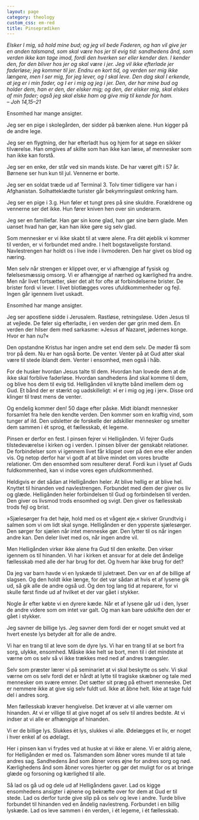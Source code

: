 ```yaml
---
layout: page
category: theology
custom_css: em-red
title: Pinseprædiken
---
```


*Elsker I mig, så hold mine bud; og jeg vil bede Faderen, og han vil give jer en anden talsmand, som skal være hos jer til evig tid: sandhedens ånd, som verden ikke kan tage imod, fordi den hverken ser eller kender den. I kender den, for den bliver hos jer og skal være i jer. Jeg vil ikke efterlade jer faderløse; jeg kommer til jer. Endnu en kort tid, og verden ser mig ikke længere, men I ser mig, for jeg lever, og I skal leve. Den dag skal I erkende, at jeg er i min fader, og I er i mig og jeg i jer. Den, der har mine bud og holder dem, han er den, der elsker mig; og den, der elsker mig, skal elskes af min fader; også jeg skal elske ham og give mig til kende for ham.   
– Joh 14,15–21*

Ensomhed har mange ansigter.

Jeg ser en pige i skolegården, der sidder på bænken alene. Hun kigger på de andre lege.

Jeg ser en flygtning, der har efterladt hus og hjem for at søge en sikker tilværelse. Han omgives af skilte som han ikke kan læse, af mennesker som han ikke kan forstå.

Jeg ser en enke, der står ved sin mands kiste. De har været gift i 57 år. Børnene ser hun kun til jul. Vennerne er borte.

Jeg ser en soldat træde ud af Terminal 3. Tolv timer tidligere var han i Afghanistan. Solhatteklædte turister går bekymringsløst omkring ham.

Jeg ser en pige i 3.g. Hun føler et tungt pres på sine skuldre. Forældrene og vennerne ser det ikke. Hun fører kniven hen over sin underarm.

Jeg ser en familiefar. Han gør sin kone glad, han gør sine børn glade. Men uanset hvad han gør, kan han ikke gøre sig selv glad.

Som mennesker er vi ikke skabt til at være alene. Fra dét øjeblik vi kommer til verden, er vi forbundet med andre. I helt bogstaveligste forstand. Navlestrengen har holdt os i live inde i livmoderen. Den har givet os blod og næring.

Men selv når strengen er klippet over, er vi afhængige af fysisk og følelsesmæssig omsorg. Vi er afhængige af nærhed og kærlighed fra andre. Men når livet fortsætter, sker det alt for ofte at forbindelserne brister. De brister fordi vi lever. I livet blotlægges vores ufuldkommenheder og fejl. Ingen går igennem livet uskadt.

Ensomhed har mange ansigter.

Jeg ser apostlene sidde i Jerusalem. Rastløse, retningsløse. Uden Jesus til at vejlede. De føler sig efterladte, i en verden der gør grin med dem. En verden der hilser dem med sarkasme: »Jesus af Nazaret, jødernes konge. Hvor er han nu?«

Den opstandne Kristus har ingen andre set end dem selv. De møder få som tror på dem. Nu er han også borte. De venter. Venter på at Gud atter skal være til stede iblandt dem. Venter i ensomhed, men også i håb.

For de husker hvordan Jesus talte til dem. Hvordan han lovede dem at de ikke skal forblive faderløse. Hvordan sandhedens ånd skal komme til dem, og blive hos dem til evig tid. Helligånden vil knytte bånd imellem dem og Gud. Et bånd der er stærkt og uadskilleligt: »I er i mig og jeg i jer«. Disse ord klinger til trøst mens de venter.

Og endelig kommer den! 50 dage efter påske. Midt iblandt mennesker forsamlet fra hele den kendte verden. Den kommer som en kraftig vind, som tunger af ild. Den udsletter de forskelle der adskiller mennesker og smelter dem sammen i ét sprog, ét fællesskab, ét legeme.

Pinsen er derfor en fest. I pinsen fejrer vi Helligånden. Vi fejrer Guds tilstedeværelse i kirken og i verden. I pinsen bliver der genskabt relationer. De forbindelser som vi igennem livet får klippet over på den ene eller anden vis. Og netop derfor har vi godt af at blive mindet om vores brudte relationer. Om den ensomhed som resulterer deraf. Fordi kun i lyset af Guds fuldkommenhed, kan vi indse vores egen ufuldkommenhed.

Heldigvis er det sådan at Helligånden heler. At blive hellig er at blive hel. Knyttet til hinanden ved navlestrengen. Forbundet med dem der giver os liv og glæde. Helligånden heler forbindelsen til Gud og forbindelsen til verden. Den giver os livsmod trods ensomhed og svigt. Den giver os fællesskab trods fejl og brist.

»Sjælesørger fra det høje, hold med os et vågent øje.« skriver Grundtvig i salmen som vi om lidt skal synge. Helligånden er den ypperste sjælesørger. Den sørger for sjælen når intet menneske gør. Den lytter til os når ingen andre kan. Den deler livet med os, når ingen andre vil.

Men Helligånden virker ikke alene fra Gud til den enkelte. Den virker igennem os til hinanden. Vi har i kirken et ansvar for at dele det åndelige fællesskab med alle der har brug for det. Og hvem har ikke brug for det?

Da jeg var barn havde vi en lyskæde til juletræet. Den var en af de billige af slagsen. Og den holdt ikke længe, for det var sådan at hvis et af lysene gik ud, så gik alle de andre også ud. Og den tog lang tid at reparere, for vi skulle først finde ud af hvilket et der var gået i stykker.

Nogle år efter købte vi en dyrere kæde. Når et af lysene går ud i den, lyser de andre videre som om intet var galt. Og man kan bare udskifte den der er gået i stykker.

Jeg savner de billige lys. Jeg savner dem fordi der er noget smukt ved at hvert eneste lys betyder alt for alle de andre.

Vi har en trang til at leve som de dyre lys. Vi har en trang til at se bort fra sorg, ulykke, ensomhed. Måske ikke helt se bort, men til i det mindste at værne om os selv så vi ikke trækkes med ned af andres trængsler.

Selv som præster lærer vi på seminariet at vi skal beskytte os selv. Vi skal værne om os selv fordi det er hårdt at lytte til tragiske skæbner og tale med mennesker om svære emner. Det sætter sit præg på ethvert menneske. Det er nemmere ikke at give sig selv fuldt ud. Ikke at åbne helt. Ikke at tage fuld del i andres sorg.

Men fællesskab kræver hengivelse. Det kræver at vi alle værner om hinanden. At vi er villige til at give noget af os selv til andres bedste. At vi indser at vi alle er afhængige af hinanden.

Vi er de billige lys. Slukkes ét lys, slukkes vi alle. Ødelægges et liv, er noget i hver enkel af os ødelagt.

Her i pinsen kan vi frydes ved at huske at vi ikke er alene. Vi er aldrig alene, for Helligånden er med os. Talsmanden som åbner vores munde til at tale andres sag. Sandhedens ånd som åbner vores øjne for andres sorg og nød. Kærlighedens ånd som åbner vores hjerter og gør det muligt for os at bringe glæde og forsoning og kærlighed til alle.

Så lad os gå ud og dele ud af Helligåndens gaver. Lad os kigge ensomhedens ansigter i øjnene og bekræfte over for dem at Gud er til stede. Lad os derfor turde give slip på os selv og leve i andre. Turde blive forbundet til hinanden ved en åndelig navlestreng. Forbundet i en billig lyskæde. Lad os leve sammen i én verden, i ét legeme, i ét fællesskab.
